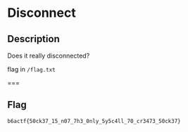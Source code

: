 Disconnect
===

## Description

Does it really disconnected?

flag in `/flag.txt`

===
## Flag

`b6actf{50ck37_15_n07_7h3_0nly_5y5c4ll_70_cr3473_50ck37}`

